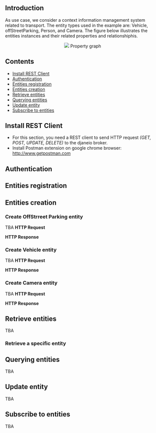 ## Introduction  
As use case, we consider a context information management system related to transport. The entity types used in the example are: Vehicle, offStreetParking, Person, and Camera. The figure below illustrates the entities instances and their related properties and relationshiphis.  

<p align="center">
<img src="./figures/example.png" />
Property graph
</p>

## Contents 
* [Install REST Client](#InstallRESTClient)
* [Authentication](#authentication)
* [Entities registration](#entitiesRegistration)
* [Entities creation](#entitiesCreation)
* [Retrieve entities](#getEntities)
* [Querying entities](#qEntities)
* [Update entity](#put)
* [Subscribe to entities](#subscribe)

<a name="InstallRESTClient"></a>
## Install REST Client 
* For this section, you need a REST client to send HTTP request *(GET, POST, UPDATE, DELETE)* to the djaneio broker.
* Install Postman extension on google chrome browser: http://www.getpostman.com

<a name="authentication"></a>
## Authentication

<a name="entitiesRegistration"></a>
## Entities registration 

<a name="entitiesCreation"></a>
## Entities creation 

### Create OffStrreet Parking entity
TBA
**HTTP Request**

**HTTP Response**


### Create Vehicle entity 
TBA
**HTTP Request** 

**HTTP Response**


### Create Camera entity
TBA
**HTTP Request**

**HTTP Response**

<a name="getEntities"></a>
## Retrieve entities 
TBA

### Retrieve a specific entity

<a name="qEntities"></a>
## Querying entities
TBA

<a name="put"></a>
## Update entity
TBA 

<a name="subscribe"></a>
## Subscribe to entities
TBA
